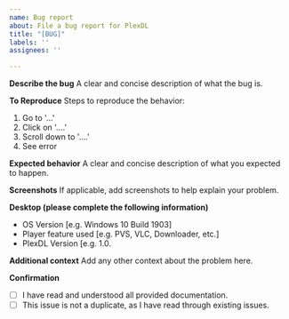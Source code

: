 ```yaml
---
name: Bug report
about: File a bug report for PlexDL
title: "[BUG]"
labels: ''
assignees: ''

---
```


**Describe the bug**
A clear and concise description of what the bug is.

**To Reproduce**
Steps to reproduce the behavior:
1. Go to '...'
2. Click on '....'
3. Scroll down to '....'
4. See error

**Expected behavior**
A clear and concise description of what you expected to happen.

**Screenshots**
If applicable, add screenshots to help explain your problem.

**Desktop (please complete the following information)**
 - OS Version [e.g. Windows 10 Build 1903]
 - Player feature used [e.g. PVS, VLC, Downloader, etc.]
 - PlexDL Version [e.g. 1.0.

**Additional context**
Add any other context about the problem here.

**Confirmation**
- [ ] I have read and understood all provided documentation.
- [ ] This issue is not a duplicate, as I have read through existing issues.
